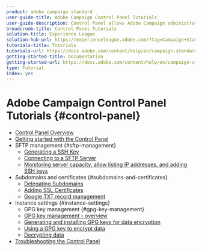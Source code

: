 ```yaml
---
product: adobe campaign standard
user-guide-title: Adobe Campaign Control Panel Tutorials
user-guide-description: Control Panel allows Adobe Campaign administrators to monitor key assets and perform administrative tasks, such as managing the SFTP storage by instance or allow list IP addresses.
breadcrumb-title: Control Panel Tutorials
solution-title: Experience League
solution-hub-url: https://experienceleague.adobe.com/?tag=Campaign+Standard#recommended/solutions/campaign
tutorials-title: Tutorials
tutorials-url: https://docs.adobe.com/content/help/en/campaign-standard-learn/tutorials/overview.html
getting-started-title: Documentation
getting-started-url: https://docs.adobe.com/content/help/en/campaign-standard/using/campaign-standard-home.html
type: Tutorial
index: yes
---
```


# Adobe Campaign Control Panel Tutorials {#control-panel}

+ [Control Panel Overview](/help/control-panel-tutorials/control-panel-overview.md)
+ [Getting started with the Control Panel](/help/control-panel-tutorials/getting-started-with-the-control-panel.md)
+ SFTP management {#sftp-management}
    + [Generating a SSH Key](/help/control-panel-tutorials/sftp-management/generate-ssh-key.md)
    + [Connecting to a SFTP Server](/help/control-panel-tutorials/sftp-management/connect-to-sftp-server.md)
    + [Monitoring server capacity, allow listing IP addresses, and adding SSH keys](/help/control-panel-tutorials/sftp-management/monitoring-server-capacity-allow-listing-adding-ssh-key.md)  
+ Subdomains and certificates {#subdomains-and-certificates}
    + [Delegating Subdomains](/help/control-panel-tutorials/subdomains-and-certificates/subdomain-delegation.md)
    + [Adding SSL Certificates](/help/control-panel-tutorials/subdomains-and-certificates/adding-ssl-certificates.md)
    + [Google TXT record management](/help/control-panel-tutorials/subdomains-and-certificates/google-txt-record-management.md)
+ Instance settings {#instance-settings}
   + GPG key management {#gpg-key-management}
    + [GPG key management - overview](/help/control-panel-tutorials/instance-settings/gpg-key-management/gpg-key-management-overview.md)
    + [Generating and installing GPG keys for data encryption](/help/control-panel-tutorials/instance-settings/gpg-key-management/generating-and-installing-gpg-keys-for-data-encryption.md)
    + [Using a GPG key to encrypt data](/help/control-panel-tutorials/instance-settings/gpg-key-management/using-a-gpg-key-to-encrypt-data.md)
    + [Decrypting data](/help/control-panel-tutorials/instance-settings/gpg-key-management/decrypting-data.md)
+ [Troubleshooting the Control Panel](/help/control-panel-tutorials/trouble-shooting.md)